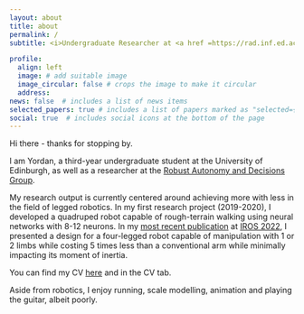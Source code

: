 ```yaml
---
layout: about
title: about
permalink: /
subtitle: <i>Undergraduate Researcher at <a href =https://rad.inf.ed.ac.uk/>Robust Autonomy and Decisions Group</a>, University of Edinburgh </i>

profile:
  align: left
  image: # add suitable image
  image_circular: false # crops the image to make it circular
  address: 
news: false  # includes a list of news items
selected_papers: true # includes a list of papers marked as "selected={true}"
social: true  # includes social icons at the bottom of the page
---
```

Hi there - thanks for stopping by.

I am Yordan, a third-year undergraduate student at the University of Edinburgh, as well as a researcher at the [Robust Autonomy and Decisions Group](https://rad.inf.ed.ac.uk/).

My research output is currently centered around achieving more with less in the field of legged robotics. In my first research project (2019-2020), I developed a quadruped robot capable of rough-terrain walking using neural networks with 8-12 neurons. In my [most recent publication](https://arxiv.org/abs/2207.08765) at [IROS 2022](https://ras.papercept.net/conferences/conferences/IROS22/program/IROS22_ContentListWeb_2.html#mob-4_02), I presented a design for a four-legged robot capable of manipulation with 1 or 2 limbs while costing 5 times less than a conventional arm while minimally impacting its moment of inertia.

You can find my CV [here](/assets/pdf/CV_Yordan_Tsvetkov.pdf) and in the CV tab.

Aside from robotics, I enjoy running, scale modelling, animation and playing the guitar, albeit poorly.



